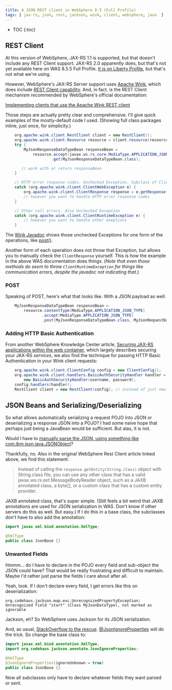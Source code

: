 ```yaml
---
title: A JSON REST client in WebSphere 8.5 (Full Profile)
tags: [	jax-rs, json, rest, jackson, wink, client, websphere, java  ]
---
```

* TOC
{:toc}

## REST Client

At this version of WebSphere, JAX-RS 1.1 is supported, but that doesn't include any REST Client support. JAX-RS 2.0 apparently does, but that's not yet available here on WAS 8.5.5 Full Profile. [It is on Liberty Profile](https://developer.ibm.com/wasdev/blog/2015/06/25/java-ee-7-has-landed-in-was-liberty/), but that's not what we're using.

However, WebSphere's JAX-RS Server support uses [Apache Wink](http://wink.apache.org/), which does include [REST Client capability](http://wink.apache.org/1.0/html/6.1%20Getting%20Started%20with%20Apache%20Wink%20Client.html). And, in fact, is the REST Client mechanism recommended by WebSphere's official documentation:

[Implementing clients that use the Apache Wink REST client](https://www.ibm.com/support/knowledgecenter/en/SSAW57_8.5.5/com.ibm.websphere.nd.multiplatform.doc/ae/twbs_jaxrs_impl_client_winkrestclient.html)

Those steps are actually pretty clear and comprehensive. I'll give quick examples of the mostly-default code I used. (Showing full class packages inline, just once, for simplicity.)
```java
    org.apache.wink.client.RestClient client = new RestClient();  
    org.apache.wink.client.Resource resource = client.resource(resourceURL);  
    try {  
        MyJsonResponseDataTypeBean responseBean =  
            resource.accept(javax.ws.rs.core.MediaType.APPLICATION_JSON_TYPE)  
                    .get(MyJsonResponseDataTypeBean.class);  

       // work with or return responseBean  
    }  

    // HTTP error response codes. Unchecked Exception. Subclass of ClientRuntimeException  
    catch (org.apache.wink.client.ClientWebException e) {  
        org.apache.wink.client.ClientResponse response = e.getResponse();  
        // however you want to handle HTTP error response codes  
    }  

    // Other call errors. Also Unchecked Exception  
    catch (org.apache.wink.client.ClientRuntimeException e) {  
        // however you want to handle other exeptions  
    }
```
The [Wink Javadoc](https://wink.apache.org/1.4.0/api/index.html) shows those unchecked Exceptions for one form of the operations, like [post()](https://wink.apache.org/1.4.0/api/org/apache/wink/client/Resource.html#post%28java.lang.Object%29).

Another form of each operation does not throw that Exception, but allows you to manually check the `ClientResponse` yourself. This is how the example in the above WAS documentation does things. (_Note that even those methods do seem to throw `ClientRuntimeException` for things like communication errors, despite the javadoc not indicating that._)

### POST

Speaking of POST, here's what that looks like. With a JSON payload as well.
```java
    MyJsonResponseDataTypeBean responseBean =  
        resource.contentType(MediaType.APPLICATION_JSON_TYPE)  
                .accept(MediaType.APPLICATION_JSON_TYPE)  
                .post(MyJsonResponseDataTypeBean.class, MyJsonRequestDataTypeBean);
```

### Adding HTTP Basic Authentication

From another WebSphere Knowledge Center article, [Securing JAX-RS applications within the web container](https://www.ibm.com/support/knowledgecenter/en/SSAW57_8.5.5/com.ibm.websphere.nd.multiplatform.doc/ae/twbs_jaxrs_impl_securejaxrs_webcont.html), which largely describes securing your JAX-RS _services_, we also find the technique for passing HTTP Basic Authentication in your Wink client requests:

```java
    org.apache.wink.client.ClientConfig config = new ClientConfig();  
    org.apache.wink.client.handlers.BasicAuthSecurityHandler handler = 
        new BasicAuthSecurityHandler(username, password);  
    config.handlers(handler);  
    RestClient client = new RestClient(config); // instead of just new RestClient()
```

## JSON Beans and Serializing/Deserializing

So what allows automatically serializing a request POJO into JSON or deserializing a response JSON into a POJO? I had some naive hope that perhaps just being a JavaBean would be sufficient. But alas, it is not.

Would I have to [manually parse the JSON, using something like com.ibm.json.java.JSONObject](http://mrbool.com/how-to-use-rest-service-with-websphere-8-5-application-server-and-send-json-data/27999)?

Thankfully, no. Also in the original WebSphere Rest Client article linked above, we find this statement:

> Instead of calling the `response.getEntity(String.class)` object with String.class file, you can use any other class that has a valid javax.ws.rs.ext.MessageBodyReader object, such as a JAXB annotated class, a byte[], or a custom class that has a custom entity provider.

JAXB annotated class, that's super simple. (Still feels a bit weird that JAXB annotations are used for JSON serialization in WAS. Don't know if other servers do this as well. But easy.) If I do this in a base class, the subclasses don't have to also add the annotation:

```java
import javax.xml.bind.annotation.XmlType;

@XmlType  
public class JsonBase {}
```

### Unwanted Fields

Hmmm... do I have to declare in the POJO every field and sub-object the JSON could have? That would be really frustrating and difficult to maintain. Maybe I'd rather just parse the fields I care about after all.

Yeah, look. If I don't declare every field, I get errors like this on deserialization:

`org.codehaus.jackson.map.exc.UnrecognizedPropertyException: Unrecognized field "start" (Class MyJsonDataType), not marked as ignorable`

Jackson, eh? So WebSphere uses Jackson for its JSON serialization.

And, as usual, [StackOverflow to the rescue](http://stackoverflow.com/a/7546047/796761). [@JsonIgnoreProperties](http://fasterxml.github.io/jackson-annotations/javadoc/2.6/com/fasterxml/jackson/annotation/JsonIgnoreProperties.html) will do the trick. So change the base class to:

```java
import javax.xml.bind.annotation.XmlType;  
import org.codehaus.jackson.annotate.JsonIgnoreProperties;

@XmlType  
@JsonIgnoreProperties(ignoreUnknown = true)  
public class JsonBase {}
```

Now all subclasses only have to declare whatever fields they want parsed or sent.
